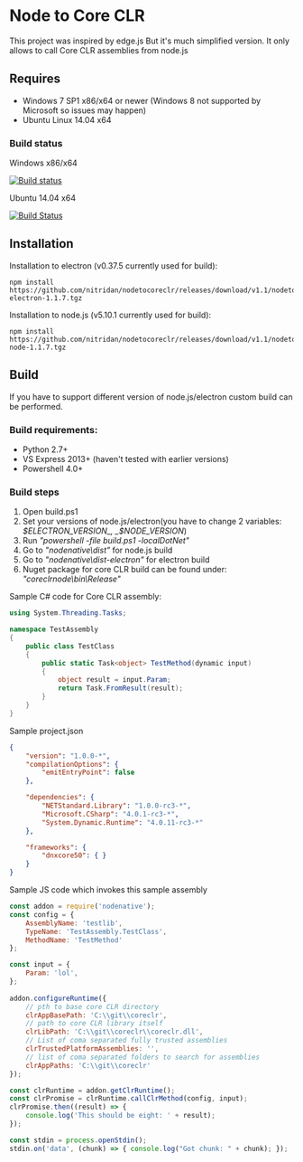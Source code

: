 # Node to Core CLR

This project was inspired by edge.js
But it's much simplified version.
It only allows to call Core CLR assemblies from node.js

## Requires
- Windows 7 SP1 x86/x64 or newer (Windows 8 not supported by Microsoft so issues may happen)
- Ubuntu Linux 14.04 x64

### Build status
Windows x86/x64

[![Build status](https://ci.appveyor.com/api/projects/status/i9mulv9q8f789y4i?svg=true)](https://ci.appveyor.com/project/nitridan/nodetocoreclr)

Ubuntu 14.04 x64

[![Build Status](https://travis-ci.org/nitridan/nodetocoreclr.svg?branch=master)](https://travis-ci.org/nitridan/nodetocoreclr)

## Installation

Installation to electron (v0.37.5 currently used for build):
```
npm install https://github.com/nitridan/nodetocoreclr/releases/download/v1.1/nodetocoreclr-electron-1.1.7.tgz
```

Installation to node.js (v5.10.1 currently used for build):
```
npm install https://github.com/nitridan/nodetocoreclr/releases/download/v1.1/nodetocoreclr-node-1.1.7.tgz
```

## Build

If you have to support different version of node.js/electron custom build can be performed.

### Build requirements:
- Python 2.7+
- VS Express 2013+ (haven't tested with earlier versions)
- Powershell 4.0+

### Build steps
1. Open build.ps1
2. Set your versions of node.js/electron(you have to change 2 variables: _$ELECTRON_VERSION_, _$NODE_VERSION_)
3. Run _"powershell -file build.ps1 -localDotNet"_
4. Go to _"nodenative\dist"_ for node.js build
5. Go to _"nodenative\dist-electron"_ for electron build
6. Nuget package for core CLR build can be found under: _"coreclrnode\bin\Release"_

Sample C# code for Core CLR assembly:

```csharp
using System.Threading.Tasks;

namespace TestAssembly
{
    public class TestClass
    {
        public static Task<object> TestMethod(dynamic input)
        {
            object result = input.Param;
            return Task.FromResult(result);
        }
    }
}

```

Sample project.json

```json
{
    "version": "1.0.0-*",
    "compilationOptions": {
        "emitEntryPoint": false
    },

    "dependencies": {
        "NETStandard.Library": "1.0.0-rc3-*",
        "Microsoft.CSharp": "4.0.1-rc3-*",
        "System.Dynamic.Runtime": "4.0.11-rc3-*"
    },

    "frameworks": {
        "dnxcore50": { }
    }
}
```

Sample JS code which invokes this sample assembly

```javascript
const addon = require('nodenative');
const config = {
    AssemblyName: 'testlib',
    TypeName: 'TestAssembly.TestClass',
    MethodName: 'TestMethod'
};

const input = {
    Param: 'lol',
};
  
addon.configureRuntime({
    // pth to base core CLR directory
    clrAppBasePath: 'C:\\git\\coreclr',
    // path to core CLR library itself
    clrLibPath: 'C:\\git\\coreclr\\coreclr.dll',
    // List of coma separated fully trusted assemblies
    clrTrustedPlatformAssemblies: '',
    // list of coma separated folders to search for assemblies    
    clrAppPaths: 'C:\\git\\coreclr'
});

const clrRuntime = addon.getClrRuntime();
const clrPromise = clrRuntime.callClrMethod(config, input);
clrPromise.then((result) => {
    console.log('This should be eight: ' + result);
});

const stdin = process.openStdin();
stdin.on('data', (chunk) => { console.log("Got chunk: " + chunk); });
```